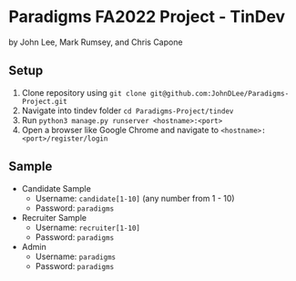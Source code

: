 # Paradigms FA2022 Project - TinDev
by John Lee, Mark Rumsey, and Chris Capone

## Setup
1. Clone repository using `git clone git@github.com:JohnDLee/Paradigms-Project.git`
2. Navigate into tindev folder `cd Paradigms-Project/tindev`
3. Run `python3 manage.py runserver <hostname>:<port>`
4. Open a browser like Google Chrome and navigate to `<hostname>:<port>/register/login`

## Sample
- Candidate Sample
    - Username: `candidate[1-10]` (any number from 1 - 10)
    - Password: `paradigms`
- Recruiter Sample
    - Username: `recruiter[1-10]`
    - Password: `paradigms`
- Admin
    - Username: `paradigms`
    - Password: `paradigms`